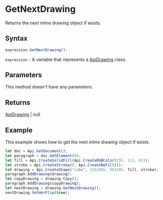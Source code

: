 # GetNextDrawing

Returns the next inline drawing object if exists.

## Syntax

```javascript
expression.GetNextDrawing();
```

`expression` - A variable that represents a [ApiDrawing](../ApiDrawing.md) class.

## Parameters

This method doesn't have any parameters.

## Returns

[ApiDrawing](../../ApiDrawing/ApiDrawing.md) \| null

## Example

This example shows how to get the next inline drawing object if exists.

```javascript
let doc = Api.GetDocument();
let paragraph = doc.GetElement(0);
let fill = Api.CreateSolidFill(Api.CreateRGBColor(255, 111, 61));
let stroke = Api.CreateStroke(0, Api.CreateNoFill());
let drawing = Api.CreateShape("cube", 3212465, 963295, fill, stroke);
paragraph.AddDrawing(drawing);
let copyDrawing = drawing.Copy();
paragraph.AddDrawing(copyDrawing);
let nextDrawing = drawing.GetNextDrawing();
nextDrawing.SetHorFlip(true);
```
